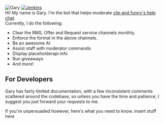 ![Gary](https://helpch.at/resources/gary_header.png)
[![Jenkins](https://img.shields.io/jenkins/s/https/jenkins.qa.ubuntu.com/view/Precise/view/All%20Precise/job/precise-desktop-amd64_default.svg)](https://ci.piggypiglet.me/job/Gary/)<br/>
Hi! My name is Gary. I'm the bot that helps moderate [clip and funny's help chat](https://testplugins.com/discord).<br/>Currently, I do the following:
* Clear the RMS, Offer and Request service channels monthly.
* Enforce the format in the above channels.
* Be an awesome AI
* Assist staff with moderator commands
* Display placeholderapi info
* Run giveaways
* And more!

## For Developers
Gary has fairly limited documentation, with a few inconsistent comments scattered around the codebase, so unless you have the time and patience, I suggest you just forward your requests to me.

If you're unpersuaded however, here's what you need to know.
insert stuff here
